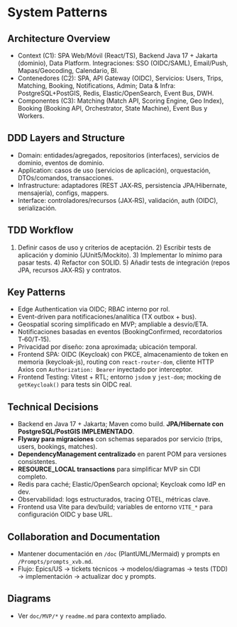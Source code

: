 # System Patterns

## Architecture Overview
- Context (C1): SPA Web/Móvil (React/TS), Backend Java 17 + Jakarta (dominio), Data Platform. Integraciones: SSO (OIDC/SAML), Email/Push, Mapas/Geocoding, Calendario, BI.
- Contenedores (C2): SPA, API Gateway (OIDC), Servicios: Users, Trips, Matching, Booking, Notifications, Admin; Data & Infra: PostgreSQL+PostGIS, Redis, Elastic/OpenSearch, Event Bus, DWH.
- Componentes (C3): Matching (Match API, Scoring Engine, Geo Index), Booking (Booking API, Orchestrator, State Machine), Event Bus y Workers.

## DDD Layers and Structure
- Domain: entidades/agregados, repositorios (interfaces), servicios de dominio, eventos de dominio.
- Application: casos de uso (servicios de aplicación), orquestación, DTOs/comandos, transacciones.
- Infrastructure: adaptadores (REST JAX‑RS, persistencia JPA/Hibernate, mensajería), configs, mappers.
- Interface: controladores/recursos (JAX‑RS), validación, auth (OIDC), serialización.

## TDD Workflow
1) Definir casos de uso y criterios de aceptación. 2) Escribir tests de aplicación y dominio (JUnit5/Mockito). 3) Implementar lo mínimo para pasar tests. 4) Refactor con SOLID. 5) Añadir tests de integración (repos JPA, recursos JAX‑RS) y contratos.

## Key Patterns
- Edge Authentication via OIDC; RBAC interno por rol.
- Event-driven para notificaciones/analítica (TX outbox + bus). 
- Geospatial scoring simplificado en MVP; ampliable a desvío/ETA.
- Notificaciones basadas en eventos (BookingConfirmed, recordatorios T‑60/T‑15).
- Privacidad por diseño: zona aproximada; ubicación temporal.
 - Frontend SPA: OIDC (Keycloak) con PKCE, almacenamiento de token en memoria (keycloak-js), routing con `react-router-dom`, cliente HTTP Axios con `Authorization: Bearer` inyectado por interceptor.
 - Frontend Testing: Vitest + RTL; entorno `jsdom` y `jest-dom`; mocking de `getKeycloak()` para tests sin OIDC real.

## Technical Decisions
- Backend en Java 17 + Jakarta; Maven como build. **JPA/Hibernate con PostgreSQL/PostGIS IMPLEMENTADO**.
- **Flyway para migraciones** con schemas separados por servicio (trips, users, bookings, matches).
- **DependencyManagement centralizado** en parent POM para versiones consistentes.
- **RESOURCE_LOCAL transactions** para simplificar MVP sin CDI completo.
- Redis para caché; Elastic/OpenSearch opcional; Keycloak como IdP en dev.
- Observabilidad: logs estructurados, tracing OTEL, métricas clave.
- Frontend usa Vite para dev/build; variables de entorno `VITE_*` para configuración OIDC y base URL.

## Collaboration and Documentation
- Mantener documentación en `/doc` (PlantUML/Mermaid) y prompts en `/Prompts/prompts_xvb.md`.
- Flujo: Epics/US → tickets técnicos → modelos/diagramas → tests (TDD) → implementación → actualizar doc y prompts.

## Diagrams
- Ver `doc/MVP/*` y `readme.md` para contexto ampliado.
